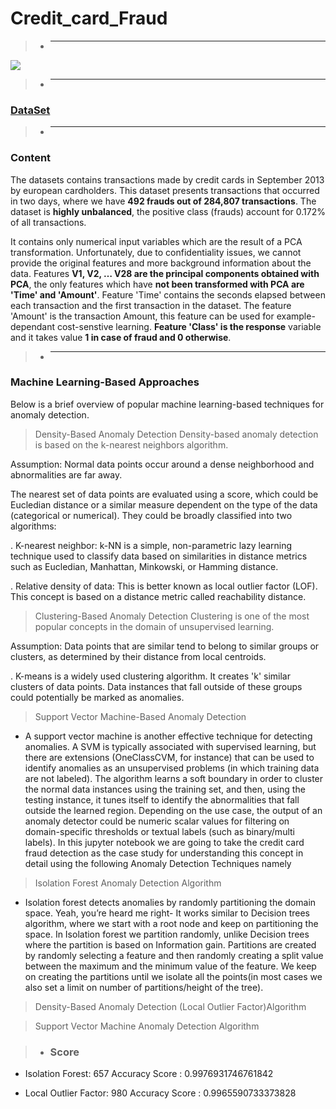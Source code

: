 # Credit_card_Fraud

> - _______________________________________________________________________________________________________________________________________________________________________________

![](https://www.xenonstack.com/wp-content/uploads/xenonstack-credit-card-fraud-detection.png)

> - _______________________________________________________________________________________________________________________________________________________________________________

### [DataSet](https://www.kaggle.com/mlg-ulb/creditcardfraud)
> - _______________________________________________________________________________________________________________________________________________________________________________
### Content
The datasets contains transactions made by credit cards in September 2013 by european cardholders.
This dataset presents transactions that occurred in two days, where we have **492 frauds out of 284,807 transactions**. The dataset is **highly unbalanced**, the positive class (frauds) account for 0.172% of all transactions.

It contains only numerical input variables which are the result of a PCA transformation. Unfortunately, due to confidentiality issues, we cannot provide the original features and more background information about the data. Features **V1, V2, … V28 are the principal components obtained with PCA**, the only features which have **not been transformed with PCA are 'Time' and 'Amount'**. Feature 'Time' contains the seconds elapsed between each transaction and the first transaction in the dataset. The feature 'Amount' is the transaction Amount, this feature can be used for example-dependant cost-senstive learning. **Feature 'Class' is the response** variable and it takes value **1 in case of fraud and 0 otherwise**.

> - _______________________________________________________________________________________________________________________________________________________________________________

### Machine Learning-Based Approaches
Below is a brief overview of popular machine learning-based techniques for anomaly detection.

> Density-Based Anomaly Detection
Density-based anomaly detection is based on the k-nearest neighbors algorithm.

Assumption: Normal data points occur around a dense neighborhood and abnormalities are far away.

The nearest set of data points are evaluated using a score, which could be Eucledian distance or a similar measure dependent on the type of the data (categorical or numerical). They could be broadly classified into two algorithms:

. K-nearest neighbor: k-NN is a simple, non-parametric lazy learning technique used to classify data based on similarities in distance metrics such as Eucledian, Manhattan, Minkowski, or Hamming distance.

. Relative density of data: This is better known as local outlier factor (LOF). This concept is based on a distance metric called reachability distance.

> Clustering-Based Anomaly Detection
Clustering is one of the most popular concepts in the domain of unsupervised learning.

Assumption: Data points that are similar tend to belong to similar groups or clusters, as determined by their distance from local centroids.

. K-means is a widely used clustering algorithm. It creates 'k' similar clusters of data points. Data instances that fall outside of these groups could potentially be marked as anomalies.

> Support Vector Machine-Based Anomaly Detection
- A support vector machine is another effective technique for detecting anomalies.
A SVM is typically associated with supervised learning, but there are extensions (OneClassCVM, for instance) that can be used to identify anomalies as an unsupervised problems (in which training data are not labeled).
The algorithm learns a soft boundary in order to cluster the normal data instances using the training set, and then, using the testing instance, it tunes itself to identify the abnormalities that fall outside the learned region.
Depending on the use case, the output of an anomaly detector could be numeric scalar values for filtering on domain-specific thresholds or textual labels (such as binary/multi labels).
In this jupyter notebook we are going to take the credit card fraud detection as the case study for understanding this concept in detail using the following Anomaly Detection Techniques namely

> Isolation Forest Anomaly Detection Algorithm
- Isolation forest detects anomalies by randomly partitioning the domain space. Yeah, you’re heard me right- It works similar to Decision trees algorithm, where we start with a root node and keep on partitioning the space. In Isolation forest we partition randomly, unlike Decision trees where the partition is based on Information gain.
Partitions are created by randomly selecting a feature and then randomly creating a split value between the maximum and the minimum value of the feature. We keep on creating the partitions until we isolate all the points(in most cases we also set a limit on number of partitions/height of the tree).

> Density-Based Anomaly Detection (Local Outlier Factor)Algorithm

> Support Vector Machine Anomaly Detection Algorithm

> - ### Score
- Isolation Forest: 657
  Accuracy Score :
  0.9976931746761842
  
- Local Outlier Factor: 980
  Accuracy Score :
  0.9965590733373828
